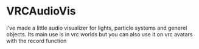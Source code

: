 # VRCAudioVis
i've made a little audio visualizer for lights, particle systems and generel objects. Its main use is in vrc worlds but you can also use it on vrc avatars with the record function
